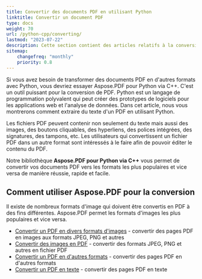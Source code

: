 ```yaml
---
title: Convertir des documents PDF en utilisant Python
linktitle: Convertir un document PDF
type: docs
weight: 70
url: /python-cpp/converting/
lastmod: "2023-07-22"
description: Cette section contient des articles relatifs à la conversion de documents PDF en différents formats et vice versa en utilisant l'API Python.
sitemap:
    changefreq: "monthly"
    priority: 0.8
---
```


Si vous avez besoin de transformer des documents PDF en d'autres formats avec Python, vous devriez essayer Aspose.PDF pour Python via C++. C'est un outil puissant pour la conversion de PDF. Python est un langage de programmation polyvalent qui peut créer des prototypes de logiciels pour les applications web et l'analyse de données. Dans cet article, nous vous montrerons comment extraire du texte d'un PDF en utilisant Python.

Les fichiers PDF peuvent contenir non seulement du texte mais aussi des images, des boutons cliquables, des hyperliens, des polices intégrées, des signatures, des tampons, etc. Les utilisateurs qui convertissent un fichier PDF dans un autre format sont intéressés à le faire afin de pouvoir éditer le contenu du PDF.

Notre bibliothèque **Aspose.PDF pour Python via C++** vous permet de convertir vos documents PDF vers les formats les plus populaires et vice versa de manière réussie, rapide et facile.

## Comment utiliser Aspose.PDF pour la conversion

Il existe de nombreux formats d'image qui doivent être convertis en PDF à des fins différentes. Aspose.PDF permet les formats d'images les plus populaires et vice versa.

- [Convertir un PDF en divers formats d'images](/pdf/python-cpp/convert-pdf-to-images-format/) - convertir des pages PDF en images aux formats JPEG, PNG et autres
- [Convertir des images en PDF](/pdf/python-cpp/convert-image-to-pdf/) - convertir des formats JPEG, PNG et autres en fichier PDF
- [Convertir un PDF en d'autres formats](/pdf/python-cpp/convert-pdf-to-other-files/) - convertir des pages PDF en d'autres formats
- [Convertir un PDF en texte](/pdf/python-cpp/convert-pdf-to-txt/) - convertir des pages PDF en texte